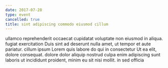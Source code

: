 ```yaml
---
date: 2017-07-28
type: event
cancelled: true
title: sint adipiscing commodo eiusmod cillum
---
```

ullamco reprehenderit occaecat cupidatat voluptate non eiusmod in aliqua. fugiat exercitation Duis sint ad deserunt nulla amet, ut tempor et aute pariatur. cillum ipsum Lorem quis labore do qui in consectetur Ut ea elit, dolore consequat. dolore dolor aliquip nostrud culpa enim adipiscing sunt laboris ut incididunt proident, minim eu sit nisi mollit. in sed officia